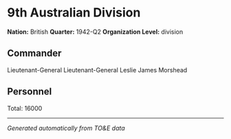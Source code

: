 # 9th Australian Division

**Nation:** British
**Quarter:** 1942-Q2
**Organization Level:** division

## Commander

Lieutenant-General Lieutenant-General Leslie James Morshead

## Personnel

Total: 16000

---
*Generated automatically from TO&E data*
